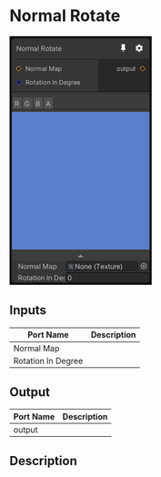# Normal Rotate
![Mixture.NormalRotate](../../images/Mixture.NormalRotate.png)
## Inputs
Port Name | Description
--- | ---
Normal Map | 
Rotation In Degree | 

## Output
Port Name | Description
--- | ---
output | 

## Description

